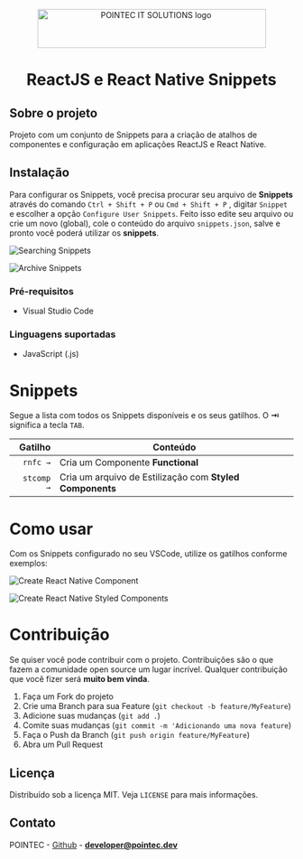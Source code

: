 <p align="center">
  <a href="htts://pointec.dev" target="_blank">
    <img width="405" height="69" src="https://user-images.githubusercontent.com/46358065/83305364-fc86fe00-a1d6-11ea-8482-ccc8ce2fec8b.png" alt="POINTEC IT SOLUTIONS logo" />
  </a>

  <h1 align="center">ReactJS e React Native Snippets</h1>
</p>

## Sobre o projeto
Projeto com um conjunto de Snippets para a criação de atalhos de componentes e configuração em aplicações ReactJS e React Native.

## Instalação

Para configurar os Snippets, você precisa procurar seu arquivo de **Snippets** através do comando `Ctrl + Shift + P` ou `Cmd + Shift + P` , digitar `Snippet` e escolher a opção `Configure User Snippets`. Feito isso edite seu arquivo ou crie um novo (global), cole o conteúdo do arquivo `snippets.json`, salve e pronto você poderá utilizar os **snippets**.

![Searching Snippets](https://raw.githubusercontent.com/paesrafael/vscode-snippets-react-native-pointec/master/images/snippets-config-searching-pointec.gif)

![Archive Snippets](https://raw.githubusercontent.com/paesrafael/vscode-snippets-react-native-pointec/master/images/snippets-config-archive-pointec.gif)

### Pré-requisitos

- Visual Studio Code

### Linguagens suportadas

- JavaScript (.js)

# Snippets

Segue a lista com todos os Snippets disponíveis e os seus gatilhos. O **⇥** significa a tecla `TAB`.

|                 Gatilho | Conteúdo                                                                      |
| ----------------------: | ----------------------------------------------------------------------------- |
|                `rnfc →` | Cria um Componente **Functional**                                             |
|              `stcomp →` | Cria um arquivo de Estilização com **Styled Components**                      |

# Como usar

Com os Snippets configurado no seu VSCode, utilize os gatilhos conforme exemplos:

![Create React Native Component](https://raw.githubusercontent.com/paesrafael/vscode-snippets-react-native-pointec/master/images/snippets-rnfc-pointec.gif)

![Create React Native Styled Components](https://raw.githubusercontent.com/paesrafael/vscode-snippets-react-native-pointec/master/images/snippets-stcomp-pointec.gif)

# Contribuição

Se quiser você pode contribuir com o projeto. Contribuições são o que fazem a comunidade open source um lugar incrível. Qualquer contribuição que você fizer será **muito bem vinda**.

1. Faça um Fork do projeto
2. Crie uma Branch para sua Feature (`git checkout -b feature/MyFeature`)
3. Adicione suas mudanças (`git add .`)
4. Comite suas mudanças (`git commit -m 'Adicionando uma nova feature`)
5. Faça o Push da Branch (`git push origin feature/MyFeature`)
6. Abra um Pull Request

## Licença

Distribuído sob a licença MIT. Veja `LICENSE` para mais informações.

## Contato

POINTEC - [Github](https://github.com/paesrafael) - **developer@pointec.dev**
